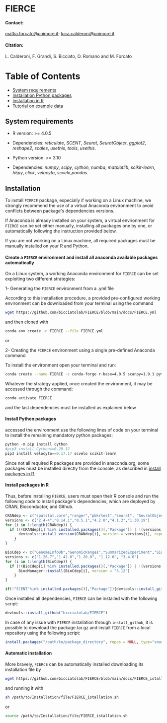 # FIERCE

#### Contact:

mattia.forcato@unimore.it; luca.calderoni@unimore.it

#### Citation:

L. Calderoni, F. Grandi, S. Bicciato, O. Romano and M. Forcato

# Table of Contents

- [System requirements](https://github.com/bicciatolab/FIERCE#system-requirements)
- [Installation Python packages](https://github.com/bicciatolab/FIERCE#install-python-packages)
- [Installation in R](https://github.com/bicciatolab/FIERCE#install-packages-in-r)
- [Tutorial on example data](https://github.com/bicciatolab/FIERCE/main/docs/FIERCE_tutorial.html)

## System requirements

* R version: >= 4.0.5
* Dependencies: *reticulate*, *SCENT*, *Seurat*, *SeuratObject*, *ggplot2*, *reshape2*, *scales*, *usethis*, *tools*, *usethis*.

* Python version: >= 3.10
* Dependencies: *numpy*, *scipy*, *cython*, *numba*, *matplotlib*, *scikit-learn*, *h5py*, *click*, *velocyto*, *scvelo*,*pandas*.

## Installation

To install `FIERCE` package, especially if working on a Linux machine, we strongly recommend the use of a virtual Anaconda environment to avoid conflicts between package's dependencies versions.

If Anaconda is already installed on your system, a virtual environment for `FIERCE` can be set either manually, installing all packages one by one, or automatically following the instruction provided below.

If you are not working on a Linux machine, all required packages must be manually installed on your R and Python.

#### Create a `FIERCE` environment and install all anaconda available packages automatically

On a Linux system, a working Anaconda environment for `FIERCE` can be set exploiting two different strategies:

1- Generating the `FIERCE` environment from a .yml file

According to this installation procedure, a provided pre-configured working environment can be downloaded from your terminal using the command

```bash
wget https://github.com/bicciatolab/FIERCE/blob/main/docs/FIERCE.yml
```

and then cloned with 

```bash
conda env create -n FIERCE --file FIERCE.yml
```
or 

2- Creating the `FIERCE` environment using a single pre-defined Anaconda command

To install the environment open your terminal and run:

```bash
conda create --name FIERCE -c conda-forge r-base=4.0.5 scanpy=1.9.1 python-louvain=0.15 tqdm=4.64.1 pandas=1.5.1 scipy=1.9.3 numba=0.56.3 matplotlib-base=3.6.2 h5py=3.7.0 click=8.1.3 r-ggplot2=3.3.6 r-reshape2=1.4.4 r-scales=1.2.1 anndata=0.8.0 r-rgeos=3.11.0 r-igraph=1.3.4 python-igraph=0.10.2 r-leiden=0.4.3 r-rcurl=1.98_1.8 r-devtools=2.4.4 r-reticulate=1.15
```

Whatever the strategy applied, once created the environment, it may be accessed through the command:

```bash
conda activate FIERCE
```

and the last dependencies must be installed as explained below

#### Install Python packages

accessed the environment use the following lines of code on your terminal to install the remaining mandatory python packages:

```python
python -m pip install cython
#pip3 install Cython==0.29.32 
pip3 install velocyto==0.17.17 scvelo scikit-learn
```

Since not all required R packages are provided in anaconda.org, some packages must be installed directly from the console, as described in [install packages in R](https://github.com/bicciatolab/FIERCE#install-packages-in-r).

#### Install packages in R

Thus, before installing `FIERCE`, users must open their R console and run the following code to install package's dependencies, which are deployed by CRAN, Bioconductor, and Github.

```r
CRANdep <- c("spatstat.core","ranger","pbkrtest","Seurat", "SeuratObject", "BiocManager")
versions <- c("2.4-4","0.14.1","0.5.1","4.2.0","4.1.2","1.30.19")
for (i in 1:length(CRANdep)) {
  if (!(CRANdep[i] %in% installed.packages()[,"Package"]) | !(versions[i] %in% installed.packages()[installed.packages()[,"Package"]==CRANdep[i],"Version"])) {
      devtools::install_version(CRANdep[i], version = versions[i], repos = "https://cloud.r-project.org")
    }
}
```

```r
BioCdep <- c("GenomeInfoDb","GenomicRanges","SummarizedExperiment","SingleCellExperiment","destiny")
versions <- c("1.26.7","1.42.0","1.20.0", "1.12.0", "3.4.0")
for (i in 1:length(BioCdep)) {
  if (!(BioCdep[i] %in% installed.packages()[,"Package"]) | !(versions[i] %in% installed.packages()[installed.packages()[,"Package"]==BioCdep[i],"Version"])) {
      BiocManager::install(BioCdep[i], version = "3.12")
    }
}
```

```r
if(!"SCENT"%in% installed.packages()[,"Package"]){devtools::install_github("aet21/SCENT")}

```

Once installed all dependencies, `FIERCE` can be installed with the following script:

```r
devtools::install_github("bicciatolab/FIERCE")
```

In case of any issue with `FIERCE` installation through `install_github`, it is possible to download the package.tar.gz and install `FIERCE` from a local repository using the following script:

```r
install.packages("/path/to/package_directory", repos = NULL, type="source")
```

#### Automatic installation

More bravely, `FIERCE` can be automatically installed downloading its installation file by

```bash
wget https://github.com/bicciatolab/FIERCE/blob/main/docs/FIERCE_istallation.sh
```

and running it with

```bash
sh /path/to/Installation/file/FIERCE_istallation.sh
```
or

```bash
source /path/to/Installation/file/FIERCE_istallation.sh
```
